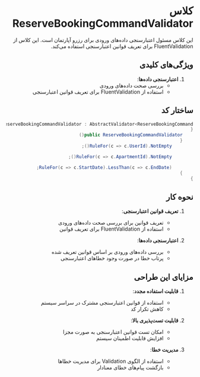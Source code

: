  <div dir="rtl">

# کلاس ReserveBookingCommandValidator

این کلاس مسئول اعتبارسنجی داده‌های ورودی برای رزرو آپارتمان است. این کلاس از FluentValidation برای تعریف قوانین اعتبارسنجی استفاده می‌کند.

## ویژگی‌های کلیدی

1. **اعتبارسنجی داده‌ها**:
   - بررسی صحت داده‌های ورودی
   - استفاده از FluentValidation برای تعریف قوانین اعتبارسنجی

## ساختار کد

```csharp
public class ReserveBookingCommandValidator : AbstractValidator<ReserveBookingCommand>
{
    public ReserveBookingCommandValidator()
    {
        RuleFor(c => c.UserId).NotEmpty();

        RuleFor(c => c.ApartmentId).NotEmpty();

        RuleFor(c => c.StartDate).LessThan(c => c.EndDate);
    }
}
```

## نحوه کار

1. **تعریف قوانین اعتبارسنجی**:
   - تعریف قوانین برای بررسی صحت داده‌های ورودی
   - استفاده از FluentValidation برای تعریف قوانین

2. **اعتبارسنجی داده‌ها**:
   - بررسی داده‌های ورودی بر اساس قوانین تعریف شده
   - پرتاب خطا در صورت وجود خطاهای اعتبارسنجی

## مزایای این طراحی

1. **قابلیت استفاده مجدد**:
   - استفاده از قوانین اعتبارسنجی مشترک در سراسر سیستم
   - کاهش تکرار کد

2. **قابلیت تست‌پذیری بالا**:
   - امکان تست قوانین اعتبارسنجی به صورت مجزا
   - افزایش قابلیت اطمینان سیستم

3. **مدیریت خطا**:
   - استفاده از الگوی Validation برای مدیریت خطاها
   - بازگشت پیام‌های خطای معنادار

</div>